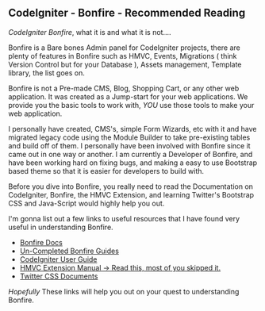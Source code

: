 ## CodeIgniter - Bonfire - Recommended Reading


*CodeIgniter Bonfire*, what it is and what it is not....

Bonfire is a Bare bones Admin panel for CodeIgniter projects, there are plenty of features in Bonfire such as HMVC, Events,
Migrations ( think Version Control but for your Database ), Assets management, Template library, the list goes on.  

Bonfire is not a Pre-made CMS, Blog, Shopping Cart, or any other web application.  It was created as a Jump-start for
your web applications.  We provide you the basic tools to work with, *YOU* use those tools to make your
web application.    


I personally have created, CMS's, simple Form Wizards, etc with it and have migrated legacy code using the Module Builder
to take pre-existing tables and build off of them.  I personally have been involved with Bonfire since it came out in one
way or another.  I am currently a Developer of Bonfire, and have been working hard on fixing bugs, and making a easy to use
Bootstrap based theme so that it is easier for developers to build with.   


Before you dive into Bonfire, you really need to read the Documentation on CodeIgniter, Bonfire, the HMVC Extension, and
learning Twitter's Bootstrap CSS and Java-Script would highly help you out.   

I'm gonna list out a few links to useful resources that I have found very useful in understanding Bonfire.

 - [Bonfire Docs](http://cibonfire.com/docs/) 
 - [Un-Completed Bonfire Guides](http://guides.cibonfire.com/)
 - [CodeIgniter User Guide](http://codeigniter.com/user_guide/) 
 - [HMVC Extension Manual -> Read this, most of you skipped it.](https://bitbucket.org/wiredesignz/codeigniter-modular-extensions-hmvc/wiki/Home)
 - [Twitter CSS Documents](http://twitter.github.com/bootstrap/)

*Hopefully* These links will help you out on your quest to understanding Bonfire.  




